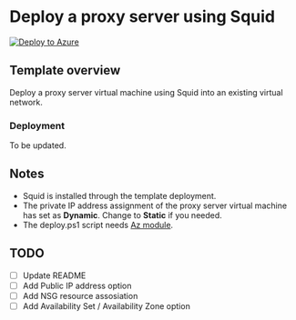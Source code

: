 # Deploy a proxy server using Squid

[![Deploy to Azure](https://aka.ms/deploytoazurebutton)](https://portal.azure.com/#blade/Microsoft_Azure_CreateUIDef/CustomDeploymentBlade/uri/https%3A%2F%2Fraw.githubusercontent.com%2Ftksh164%2Fazure-demo-scripts-templates%2Fmaster%2Farm-templates%2Fsquid-proxy%2Ftemplate.json/uiFormDefinitionUri/https%3A%2F%2Fraw.githubusercontent.com%2Ftksh164%2Fazure-demo-scripts-templates%2Fmaster%2Farm-templates%2Fsquid-proxy%2Fuiform.json)

## Template overview

Deploy a proxy server virtual machine using Squid into an existing virtual network.

### Deployment

To be updated.

## Notes

- Squid is installed through the template deployment.
- The private IP address assignment of the proxy server virtual machine has set as **Dynamic**. Change to **Static** if you needed.
- The deploy.ps1 script needs [Az module](https://www.powershellgallery.com/packages/Az/).

## TODO

- [ ] Update README
- [ ] Add Public IP address option
- [ ] Add NSG resource assosiation
- [ ] Add Availability Set / Availability Zone option

